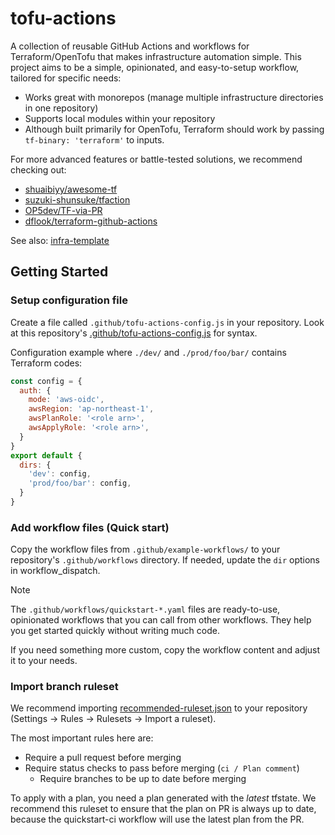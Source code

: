 # tofu-actions

A collection of reusable GitHub Actions and workflows for Terraform/OpenTofu that makes infrastructure automation simple.
This project aims to be a simple, opinionated, and easy-to-setup workflow, tailored for specific needs:

- Works great with monorepos (manage multiple infrastructure directories in one repository)
- Supports local modules within your repository
- Although built primarily for OpenTofu, Terraform should work by passing `tf-binary: 'terraform'` to inputs.

For more advanced features or battle-tested solutions, we recommend checking out:
- [shuaibiyy/awesome-tf](https://github.com/shuaibiyy/awesome-tf)
- [suzuki-shunsuke/tfaction](https://github.com/suzuki-shunsuke/tfaction)
- [OP5dev/TF-via-PR](https://github.com/OP5dev/TF-via-PR)
- [dflook/terraform-github-actions](https://github.com/dflook/terraform-github-actions)

See also: [infra-template](https://github.com/gmo-media/infra-template)

## Getting Started

### Setup configuration file

Create a file called `.github/tofu-actions-config.js` in your repository.
Look at this repository's [.github/tofu-actions-config.js](./.github/tofu-actions-config.js) for syntax.

Configuration example where `./dev/` and `./prod/foo/bar/` contains Terraform codes:
```js
const config = {
  auth: {
    mode: 'aws-oidc',
    awsRegion: 'ap-northeast-1',
    awsPlanRole: '<role arn>',
    awsApplyRole: '<role arn>',
  }
}
export default {
  dirs: {
    'dev': config,
    'prod/foo/bar': config,
  }
}
```

### Add workflow files (Quick start)

Copy the workflow files from `.github/example-workflows/` to your repository's `.github/workflows` directory.
If needed, update the `dir` options in workflow_dispatch.

> [!NOTE]
> The `.github/workflows/quickstart-*.yaml` files are ready-to-use, opinionated workflows that you can call from other workflows.
> They help you get started quickly without writing much code.
>
> If you need something more custom, copy the workflow content and adjust it to your needs.

### Import branch ruleset

We recommend importing [recommended-ruleset.json](.github/recommended-ruleset.json) to your repository (Settings -> Rules -> Rulesets -> Import a ruleset).

The most important rules here are:
- Require a pull request before merging
- Require status checks to pass before merging (`ci / Plan comment`)
    - Require branches to be up to date before merging

To apply with a plan, you need a plan generated with the *latest* tfstate.
We recommend this ruleset to ensure that the plan on PR is always up to date,
because the quickstart-ci workflow will use the latest plan from the PR.
